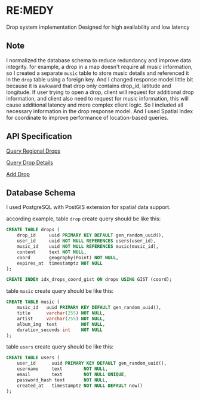 # RE:MEDY
Drop system implementation
Designed for high availability and low latency

## Note
I normalized the database schema to reduce redundancy and improve data integrity.
for example, a drop in a map doesn't require all music information, so I created a separate `music` table to store music details and referenced it in the `drop` table using a foreign key.
And I changed response model little bit because it is awkward that drop only contains drop_id, latitude and longitude.
If user trying to open a drop, client will request for additional drop information, and client also need to request for music information,
this will cause additional latency and more complex client logic.
So I included all necessary information in the drop response model.
And I used Spatial Index for coordinate to improve performance of location-based queries.

## API Specification
[Query Regional Drops](./query_regional.md)

[Query Drop Details](./query_detail.md)

[Add Drop](./add_drop.md)

## Database Schema
I used PostgreSQL with PostGIS extension for spatial data support.

according example, table `drop` create query should be like this:
```sql
CREATE TABLE drops (
    drop_id     uuid PRIMARY KEY DEFAULT gen_random_uuid(),
    user_id     uuid NOT NULL REFERENCES users(user_id),
    music_id    uuid NOT NULL REFERENCES music(music_id),
    content     text NOT NULL,
    coord       geography(Point) NOT NULL,
    expires_at  timestamptz NOT NULL
);

CREATE INDEX idx_drops_coord_gist ON drops USING GIST (coord);
```
table `music` create query should be like this:
```sql
CREATE TABLE music (
    music_id   uuid PRIMARY KEY DEFAULT gen_random_uuid(),
    title      varchar(255) NOT NULL,
    artist     varchar(255) NOT NULL,
    album_img  text         NOT NULL,
    duration_seconds int    NOT NULL
);
```
table `users` create query should be like this:
```sql
CREATE TABLE users (
    user_id      uuid PRIMARY KEY DEFAULT gen_random_uuid(),
    username     text        NOT NULL,
    email        text        NOT NULL UNIQUE,
    password_hash text       NOT NULL,
    created_at   timestamptz NOT NULL DEFAULT now()
);
```